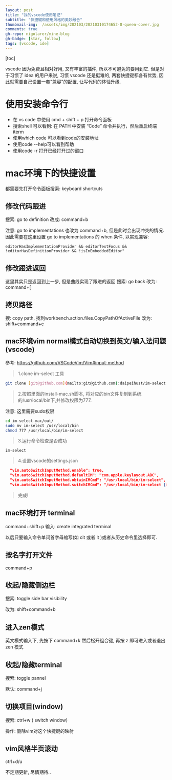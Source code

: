 ```yaml
---
layout: post
title: "我的vscode使用笔记"
subtitle: "快捷键和使用风格的美妙融合"
thumbnail-img:  /assets/img/202103/20210310174652-8-queen-cover.jpg
comments: true
gh-repo: nigolarer/mine-blog
gh-badge: [star, follow]
tags: [vscode, ide]
---
```


[toc]

vscode 因为免费且相对好用, 又有丰富的插件, 所以不可避免的要用到它. 但是对于习惯了 idea 的用户来说, 习惯 vscode 还是挺难的, 两套快捷键都各有优势, 因此就需要自己设置一套"兼容"的配置, 让写代码的体验升级.

# 使用安装命令行

- 在 vs code 中使用 cmd + shift + p 打开命令面板
- 搜索shell 可以看到: 在 PATH 中安装 “Code” 命令并执行，然后重启终端iterm
- 使用which code 可以看到code的安装地址
- 使用code --help可以看到帮助
- 使用code -r 打开已经打开过的窗口


#  mac环境下的快捷设置

都需要先打开命令面板搜索: keyboard shortcuts

## 修改代码跟进

搜索: go to definition
改成: command+b

注意: go to implementations 也改为 command+b, 但是此时会出现冲突的情况.
因此需要在这里设置 go to implementations 的 when 条件, 以实现兼容:
```
editorHasImplementationProvider && editorTextFocus && !editorHasDefinitionProvider && !isInEmbeddedEditor"
```

## 修改跟进返回
这里其实只是返回到上一步, 但是曲线实现了跟进的返回
搜索: go back
改为: command+[


##  拷贝路径
搜: copy path, 找到workbench.action.files.CopyPathOfActiveFile
改为: shift+command+c

##  mac环境vim normal模式自动切换到英文/输入法问题(vscode)

参考: https://github.com/VSCodeVim/Vim#input-method

> 1.clone im-select 工具
```bash
git clone [git@github.com](mailto:git@github.com):daipeihust/im-select.git
```

> 2.按照里面的install-mac.sh脚本, 将对应的bin文件复制到系统的/usr/local/bin下,并修改权限为777. 

 注意: 这里需要sudo权限

```bash
cd im-select-mac/out/
sudo mv im-select /usr/local/bin
chmod 777 /usr/local/bin/im-select
```

> 3.运行命令检查是否成功

```
im-select
```

> 4.设置vscode的settings.json

```json
  "vim.autoSwitchInputMethod.enable": true,
  "vim.autoSwitchInputMethod.defaultIM": "com.apple.keylayout.ABC",
  "vim.autoSwitchInputMethod.obtainIMCmd": "/usr/local/bin/im-select",
  "vim.autoSwitchInputMethod.switchIMCmd": "/usr/local/bin/im-select {im}"
```

> 完成!


##  mac环境打开 terminal 

command+shift+p 输入: create integrated terminal

以后只要输入命令单词首字母缩写(如 cit 或者 it )或者从历史命令里选择即可.

##  按名字打开文件

command+p

## 收起/隐藏侧边栏

搜索: toggle side bar visibility

改为: shift+command+b

## 进入zen模式

英文模式输入下, 先按下 command+k  然后松开组合键, 再按 z 即可进入或者退出 zen 模式

## 收起/隐藏terminal

搜索: toggle pannel

默认: command+j

## 切换项目(window)

搜索: ctrl+w ( switch window)

操作: 删除vim对这个快捷键的映射

## vim风格半页滚动

ctrl+d/u



不定期更新, 尽情期待..